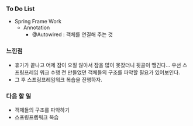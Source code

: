 ### To Do List

-  Spring Frame Work
   -  Annotation
      -  @Autowired : 객체를 연결해 주는 것

  

### 느낀점

- 휴가가 끝나고 어제 잠이 오질 않아서 잠을 많이 못잤더니 뒷골이 땡긴다... 우선 스프링프레임 워크 수행 전 만들었던 객체들의 구조를 파악할 필요가 있어보인다.
- 그 후 스프링프레임워크 복습을 진행하자.




### 다음 할 일

-  객체들의 구조를 파악하기
-  스프링프렘워크 복습
